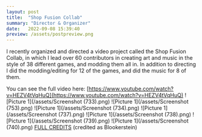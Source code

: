 ```yaml
---
layout: post
title:  "Shop Fusion Collab"
summary: "Director & Organizer"
date:   2022-09-08 15:39:40
preview: /assets/postpreview.png
---
```

I recently organized and directed a video project called the Shop Fusion Collab, in which I lead over 60 contributors in creating art and music in the style of 38 different games, and modding them all in. In addition to directing I did the modding/editing for 12 of the games, and did the music for 8 of them.

You can see the full video here: [https://www.youtube.com/watch?v=HEZV4tVqHuQ](https://www.youtube.com/watch?v=HEZV4tVqHuQ)
![Picture 1](/assets/Screenshot (733).png)
![Picture 1](/assets/Screenshot (753).png)
![Picture 1](/assets/Screenshot (734).png)
![Picture 1](/assets/Screenshot (737).png)
![Picture 1](/assets/Screenshot (738).png)
![Picture 1](/assets/Screenshot (739).png)
![Picture 1](/assets/Screenshot (740).png)
[FULL CREDITS](https://docs.google.com/spreadsheets/d/1CyIl7SrrUchr6cgdif4JO7p_FwsKodHlh-LR9yPWTkU/edit#gid=234570818) (credited as Blookerstein)
